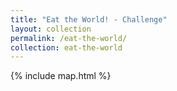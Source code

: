 ```yaml
---
title: "Eat the World! - Challenge"
layout: collection
permalink: /eat-the-world/
collection: eat-the-world
---
```

{% include map.html %}